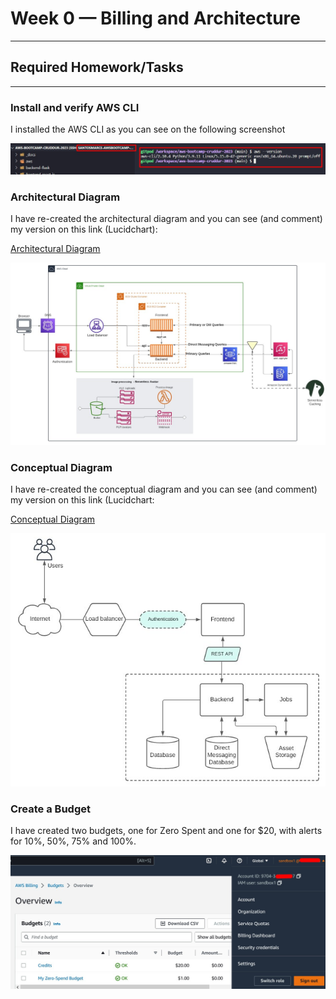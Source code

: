 # Week 0 — Billing and Architecture
---
## Required Homework/Tasks
---
### Install and verify AWS CLI

I installed the AWS CLI as you can see on the following screenshot

![AWS CLI installed](assets/week0-awscli.jpg)

### Architectural Diagram

I have re-created the architectural diagram and you can see (and comment) my version on this link (Lucidchart):

[Architectural Diagram](https://lucid.app/lucidchart/c5f755b5-6793-4c95-8414-3ff48da8631a/edit?viewport_loc=-1328%2C-898%2C4039%2C1940%2C0_0&invitationId=inv_bb45e1c7-73de-4c2a-9931-961d99376db7)

![Logical/Architectural diagram](assets/week0-cruddur-logical-diagram.jpg)

### Conceptual Diagram

I have re-created the conceptual diagram and you can see (and comment) my version on this link (Lucidchart:

[Conceptual Diagram](https://lucid.app/lucidchart/bd1479fe-be72-47bb-9116-7c09b18e81cd/edit?viewport_loc=-9%2C-2106%2C2994%2C1437%2C0_0&invitationId=inv_9d1143f7-7056-499b-86cb-ea50b194f2e5)

![Conceptual Diagram](assets/week0-cruddur-conceptual-diagram.jpg)

### Create a Budget

I have created two budgets, one for Zero Spent and one for $20, with alerts for 10%, 50%, 75% and 100%.

![Budgets](assets/week0-budgets.jpg)
